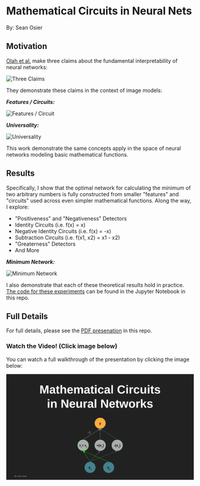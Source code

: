 # Mathematical Circuits in Neural Nets

By: Sean Osier

## Motivation

[Olah et al.](https://distill.pub/2020/circuits/zoom-in/) make three claims about the fundamental interpretability of neural networks:

![Three Claims](https://user-images.githubusercontent.com/13408985/189792395-8c4ee31b-3d4b-42db-aa62-6a05e3ae6b0c.png)

They demonstrate these claims in the context of image models:

***Features / Circuits:***

![Features / Circuit](https://user-images.githubusercontent.com/13408985/189792613-42663d32-3e48-4a3b-846d-331714dca639.png)

***Universality:***

![Universality](https://user-images.githubusercontent.com/13408985/189792851-3a05d17b-cb22-4b7f-a6fd-09775510401a.png)

This work demonstrate the same concepts apply in the space of neural networks modeling basic mathematical functions.

## Results

Specifically, I show that the optimal network for calculating the minimum of two arbitrary numbers is fully constructed from smaller "features" and "circuits" used across even simpler mathematical functions. Along the way, I explore:
 - "Positiveness" and "Negativeness" Detectors
 - Identity Circuits (i.e. f(x) = x)
 - Negative Identity Circuits (i.e. f(x) = -x)
 - Subtraction Circuits (i.e. f(x1, x2) = x1 - x2)
 - "Greaterness" Detectors
 - And More

***Minimum Network:***

![Minimum Network](https://user-images.githubusercontent.com/13408985/190928502-f908fead-78f7-4568-83f6-2b1d001fafe6.png)

I also demonstrate that each of these theoretical results hold in practice. [The code for these experiments](Mathematical_Circuits.ipynb) can be found in the Jupyter Notebook in this repo. 

## Full Details

For full details, please see the [PDF presenation](Mathematical_Circuits_in_Neural_Networks.pdf) in this repo.

### Watch the Video! (Click image below)

You can watch a full walkthrough of the presentation by clicking the image below:

[![Watch the Video](Video_Thumbnail.png)](https://youtu.be/jGQN0TVCtMo)
